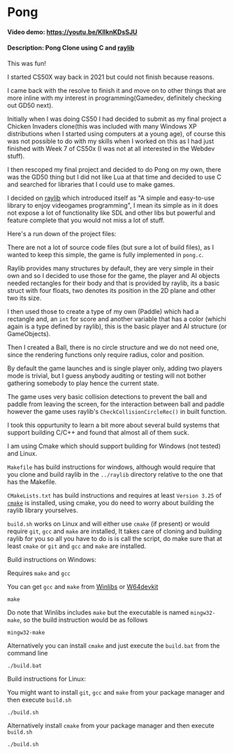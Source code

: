 # Pong

#### Video demo: https://youtu.be/KllknKDsSJU
#### Description: Pong Clone using C and [raylib](https://github.com/raylib.git)

This was fun!

I started CS50X way back in 2021 but could not finish because reasons.

I came back with the resolve to finish it and move on to other things that are more inline with my interest in programming(Gamedev, definitely checking out GD50 next).

Initially when I was doing CS50 I had decided to submit as my final project a Chicken Invaders clone(this was included with many Windows XP distributions when I started using computers at a young age), of course this was not possible to do with my skills when I worked on this as I had just finished with Week 7 of CS50x (I was not at all interested in the Webdev stuff).

I then rescoped my final project and decided to do Pong on my own, there was the GD50 thing but I did not like Lua at that time and decided to use C and searched for libraries that I could use to make games.

I decided on [raylib](https://github.com/raysan5/raylib.git) which introduced itself as "A simple and easy-to-use library to enjoy videogames programming", I mean its simple as in it does not expose a lot of functionality like SDL and other libs but powerful and feature complete that you would not miss a lot of stuff.

Here's a run down of the project files:

There are not a lot of source code files (but sure a lot of build files), as I wanted to keep this simple, the game is fully implemented in `pong.c`.

Raylib provides many structures by default, they are very simple in their own and so I decided to use those for the game, the player and AI objects needed rectangles for their body and that is provided by raylib, its a basic struct with four floats, two denotes its position in the 2D plane and other two its size.

I then used those to create a type of my own (Paddle) which had a rectangle and, an `int` for score and another variable that has a color (whichi again is a type defined by raylib), this is the basic player and AI structure (or GameObjects).

Then I created a Ball, there is no circle structure and we do not need one, since the rendering functions only require radius, color and position.

By default the game launches and is single player only, adding two players mode is trivial, but I guess anybody auditing or testing will not bother gathering somebody to play hence the current state.

The game uses very basic collision detections to prevent the ball and paddle from leaving the screen, for the interaction between ball and paddle however the game uses raylib's `CheckCollisionCircleRec()` in built function.

I took this oppurtunity to learn a bit more about several build systems that support building C/C++ and found that almost all of them suck.

I am using Cmake which should support building for Windows (not tested) and Linux. 

`Makefile` has build instructions for windows, although would require that you clone and build raylib in the `../raylib` directory relative to the one that has the Makefile.

`CMakeLists.txt` has build instructions and requires at least `Version 3.25` of [`cmake`](https://cmake.org) is installed, using cmake, you do need to worry about building the raylib library yourselves.

`build.sh` works on Linux and will either use `cmake` (if present) or would require `git`, `gcc` and `make` are installed, It takes care of cloning and building raylib for you so all you have to do is is call the script, do make sure that at least `cmake` or `git` and `gcc` and `make` are installed.

Build instructions on Windows:

Requires `make` and `gcc`


You can get `gcc` and `make` from [Winlibs](https://winlibs.com/) or [W64devkit](https://github.com/skeeto/w64devkit)

`make`


Do note that Winlibs includes `make` but the executable is named `mingw32-make`, so the build instruction would be as follows

`mingw32-make`

Alternatively you can install `cmake` and just execute the `build.bat` from the command line

`./build.bat`

Build instructions for Linux:


You might want to install `git`, `gcc` and `make` from your package manager and then execute `build.sh`

`./build.sh`

Alternatively install `cmake` from your package manager and then execute `build.sh`

`./build.sh`